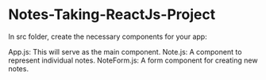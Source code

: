 # Notes-Taking-ReactJs-Project
In src folder, create the necessary components for your app:

App.js: This will serve as the main component.
Note.js: A component to represent individual notes.
NoteForm.js: A form component for creating new notes.
